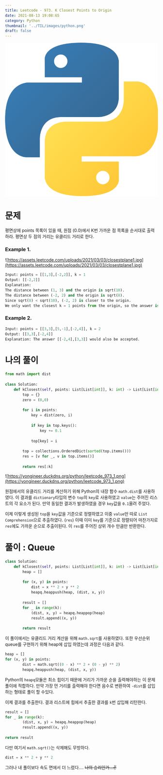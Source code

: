 ```yaml
---
title: Leetcode - 973. K Closest Points to Origin
date: 2021-08-13 19:08:65
category: Python
thumbnail: '../TIL/images/python.png'
draft: false
---
```


![](../TIL/images/python.png)

# 문제

평면상에 points 목록이 있을 때, 원점 (0.0)에서 K번 가까운 점 목록을 순서대로 출력하라. 평면상 두 점의 거리는 유클리드 거리로 한다.

### Example 1.

![https://assets.leetcode.com/uploads/2021/03/03/closestplane1.jpg](https://assets.leetcode.com/uploads/2021/03/03/closestplane1.jpg)

```python
Input: points = [[1,3],[-2,2]], k = 1
Output: [[-2,2]]
Explanation:
The distance between (1, 3) and the origin is sqrt(10).
The distance between (-2, 2) and the origin is sqrt(8).
Since sqrt(8) < sqrt(10), (-2, 2) is closer to the origin.
We only want the closest k = 1 points from the origin, so the answer is just [[-2,2]].
```

### Example 2.

```python
Input: points = [[3,3],[5,-1],[-2,4]], k = 2
Output: [[3,3],[-2,4]]
Explanation: The answer [[-2,4],[3,3]] would also be accepted.
```

# 나의 풀이

```python
from math import dist

class Solution:
    def kClosest(self, points: List[List[int]], k: int) -> List[List[int]]:
        top = {}
        zero = (0,0)

        for i in points:
            key = dist(zero, i)

            if key in top.keys():
                key += 0.1

            top[key] = i

        top = collections.OrderedDict(sorted(top.items()))
        res = [v for _, v in top.items()]

        return res[:k]
```

![https://yongineer.duckdns.org/python/leetcode_973_1.png](https://yongineer.duckdns.org/python/leetcode_973_1.png)

원점에서의 유클리드 거리를 계산하기 위해 Python의 내장 함수 `math.dist`를 사용하였다. 이 결과를 `dictionary`타입의 변수 `top`의 `key`로 사용하였고 `value`는 주어진 리스트의 각 요소가 된다. 만약 동일한 결과가 발생하였을 경우 `key`값을 `0.1`올려 주었다.

이제 이렇게 생성된 `top`을 `key`값을 기준으로 정렬하였고 이중 `value`만 따로 `List Comprehension`으로 추출하였다. (`res`) 이때 이미 `key`를 기준으로 정렬되어 마찬가지로 `res`에도 가까운 순으로 추출이된다. 이 `res`를 주어진 상위 개수 만큼만 반환한다.

# 풀이 : Queue

```python
class Solution:
    def kClosest(self, points: List[List[int]], k: int) -> List[List[int]]:
        heap = []

        for (x, y) in points:
            dist = x ** 2 + y ** 2
            heapq.heappush(heap, (dist, x, y))

        result = []
        for _ in range(k):
            (dist, x, y) = heapq.heappop(heap)
            result.append((x, y))

        return result
```

이 풀이에서는 유클리드 거리 계산을 위해 `math.sqrt`를 사용하였다. 또한 우선순위 queue를 구현하기 위해 heap에 삽입 하였는데 과정은 다음과 같다.

```python
heap = []
for (x, y) in points:
		dist = math.sqrt((0 - x) ** 2 + (0 - y) ** 2)
		heapq.heappush(heap, (dist, x, y))
```

Python의 `heapq`모듈은 최소 힙이기 때문에 거리가 가까운 순을 출력해야하는 이 문제 풀이에 적합하다. 만약 가장 먼 거리를 출력해야 한다면 음수로 변환하여 `-dist`를 삽입하는 형태로 풀이 할 수있다.

이제 결과를 추출한다. 결과 리스트에 힙에서 추출한 결과를 `k`번 삽입해 리턴한다.

```python
result = []
for _ in range(k):
		(dist, x, y) = heapq.heappop(heap)
		result.append((x, y))

return result
```

다만 여기서 `math.sqrt()`는 삭제해도 무방하다.

```python
dist = x ** 2 + y ** 2
```

그러나 내 풀이보다 속도 면에서 더 느렸다.... ~~나의 승리인가...✌️~~
